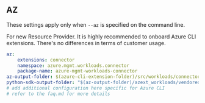 ## AZ

These settings apply only when `--az` is specified on the command line.

For new Resource Provider. It is highly recommended to onboard Azure CLI extensions. There's no differences in terms of customer usage. 

``` yaml $(az) && $(target-mode) != 'core'
az:
    extensions: connector
    namespace: azure.mgmt.workloads.connector
    package-name: azure-mgmt-workloads-connector
az-output-folder: $(azure-cli-extension-folder)/src/workloads/connector
python-sdk-output-folder: "$(az-output-folder)/azext_workloads/vendored_sdks/workloads/connector"
# add additional configuration here specific for Azure CLI
# refer to the faq.md for more details
```